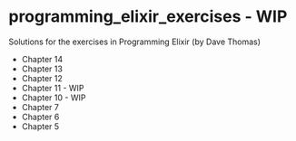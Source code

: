 # programming_elixir_exercises - WIP

Solutions for the exercises in Programming Elixir (by Dave Thomas)

* Chapter 14
* Chapter 13
* Chapter 12
* Chapter 11 - WIP
* Chapter 10 - WIP
* Chapter 7
* Chapter 6
* Chapter 5